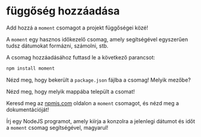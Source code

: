# függőség hozzáadása

Add hozzá a `moment` csomagot a projekt függőségei közé!

A `moment` egy hasznos időkezelő csomag, amely segítségével egyszerűen tudsz dátumokat formázni, számolni, stb.

A csomag hozzáadásához futtasd le a következő parancsot:

```bash
npm install moment
```

Nézd meg, hogy bekerült a `package.json` fájlba a csomag! Melyik mezőbe?

Nézd meg, hogy melyik mappába települt a csomat!

Keresd meg az [npmjs.com](https://www.npmjs.com/) oldalon a `moment` csomagot, és nézd meg a dokumentációját!

Írj egy NodeJS programot, amely kiírja a konzolra a jelenlegi dátumot és időt a `moment` csomag segítségével, magyarul!
